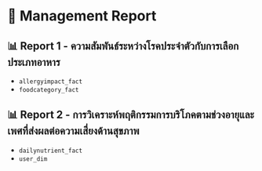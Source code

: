 # 🦾 Management Report

## 📊 Report 1 - ความสัมพันธ์ระหว่างโรคประจำตัวกับการเลือกประเภทอาหาร

- `allergyimpact_fact`
- `foodcategory_fact`

## 📊 Report 2 - การวิเคราะห์พฤติกรรมการบริโภคตามช่วงอายุและเพศที่ส่งผลต่อความเสี่ยงด้านสุขภาพ

- `dailynutrient_fact`
- `user_dim`
